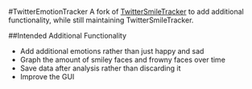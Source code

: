 #TwitterEmotionTracker
A fork of [TwitterSmileTracker](https://github.com/thomasdclark/TwitterSmileTracker) to add additional functionality, while still maintaining TwitterSmileTracker.

##Intended Additional Functionality
* Add additional emotions rather than just happy and sad
* Graph the amount of smiley faces and frowny faces over time
* Save data after analysis rather than discarding it
* Improve the GUI